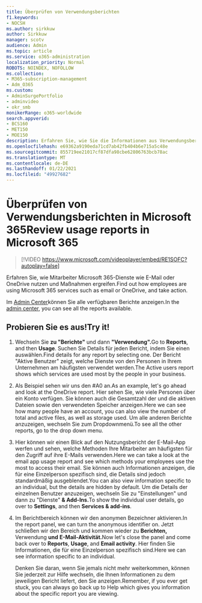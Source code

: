 ```yaml
---
title: Überprüfen von Verwendungsberichten
f1.keywords:
- NOCSH
ms.author: sirkkuw
author: Sirkkuw
manager: scotv
audience: Admin
ms.topic: article
ms.service: o365-administration
localization_priority: Normal
ROBOTS: NOINDEX, NOFOLLOW
ms.collection:
- M365-subscription-management
- Adm_O365
ms.custom:
- AdminSurgePortfolio
- adminvideo
- okr_smb
monikerRange: o365-worldwide
search.appverid:
- BCS160
- MET150
- MOE150
description: Erfahren Sie, wie Sie die Informationen aus Verwendungsberichten verwenden.
ms.openlocfilehash: e69362a9190eda71cd7ab42fb404b6e715a5c48e
ms.sourcegitcommit: 855719ee21017cf87dfa98cbe62806763bcb78ac
ms.translationtype: MT
ms.contentlocale: de-DE
ms.lasthandoff: 01/22/2021
ms.locfileid: "49927682"
---
```

# <a name="review-usage-reports-in-microsoft-365"></a><span data-ttu-id="e3d42-103">Überprüfen von Verwendungsberichten in Microsoft 365</span><span class="sxs-lookup"><span data-stu-id="e3d42-103">Review usage reports in Microsoft 365</span></span>

> [!VIDEO https://www.microsoft.com/videoplayer/embed/RE1SOFC?autoplay=false]

<span data-ttu-id="e3d42-104">Erfahren Sie, wie Mitarbeiter Microsoft 365-Dienste wie E-Mail oder OneDrive nutzen und Maßnahmen ergreifen.</span><span class="sxs-lookup"><span data-stu-id="e3d42-104">Find out how employees are using Microsoft 365 services such as email or OneDrive, and take action.</span></span>

<span data-ttu-id="e3d42-105">Im [Admin Center](https://admin.microsoft.com)können Sie alle verfügbaren Berichte anzeigen.</span><span class="sxs-lookup"><span data-stu-id="e3d42-105">In the [admin center](https://admin.microsoft.com), you can see all the reports available.</span></span>

## <a name="try-it"></a><span data-ttu-id="e3d42-106">Probieren Sie es aus!</span><span class="sxs-lookup"><span data-stu-id="e3d42-106">Try it!</span></span>

1. <span data-ttu-id="e3d42-107">Wechseln Sie **zu "Berichte"** und dann **"Verwendung".**</span><span class="sxs-lookup"><span data-stu-id="e3d42-107">Go to **Reports**, and then **Usage**.</span></span> <span data-ttu-id="e3d42-108">Suchen Sie Details für jeden Bericht, indem Sie einen auswählen.</span><span class="sxs-lookup"><span data-stu-id="e3d42-108">Find details for any report by selecting one.</span></span> <span data-ttu-id="e3d42-109">Der Bericht "Aktive Benutzer" zeigt, welche Dienste von den Personen in Ihrem Unternehmen am häufigsten verwendet werden.</span><span class="sxs-lookup"><span data-stu-id="e3d42-109">The Active users report shows which services are used most by the people in your business.</span></span>
1. <span data-ttu-id="e3d42-110">Als Beispiel sehen wir uns den #A0 an.</span><span class="sxs-lookup"><span data-stu-id="e3d42-110">As an example, let's go ahead and look at the OneDrive report.</span></span> <span data-ttu-id="e3d42-111">Hier sehen Sie, wie viele Personen über ein Konto verfügen. Sie können auch die Gesamtzahl der und die aktiven Dateien sowie den verwendeten Speicher anzeigen.</span><span class="sxs-lookup"><span data-stu-id="e3d42-111">Here we can see how many people have an account, you can also view the number of total and active files, as well as storage used.</span></span> <span data-ttu-id="e3d42-112">Um alle anderen Berichte anzuzeigen, wechseln Sie zum Dropdownmenü.</span><span class="sxs-lookup"><span data-stu-id="e3d42-112">To see all the other reports, go to the drop down menu.</span></span>
1. <span data-ttu-id="e3d42-113">Hier können wir einen Blick auf den Nutzungsbericht der E-Mail-App werfen und sehen, welche Methoden Ihre Mitarbeiter am häufigsten für den Zugriff auf ihre E-Mails verwenden.</span><span class="sxs-lookup"><span data-stu-id="e3d42-113">Here we can take a look at the email app usage report and see which methods your employees use the most to access their email.</span></span> <span data-ttu-id="e3d42-114">Sie können auch Informationen anzeigen, die für eine Einzelperson spezifisch sind, die Details sind jedoch standardmäßig ausgeblendet.</span><span class="sxs-lookup"><span data-stu-id="e3d42-114">You can also view information specific to an individual, but the details are hidden by default.</span></span> <span data-ttu-id="e3d42-115">Um die Details der einzelnen Benutzer anzuzeigen, wechseln Sie zu "Einstellungen" und dann zu "Dienste" **& Add-Ins.**</span><span class="sxs-lookup"><span data-stu-id="e3d42-115">To show the individual user details, go over to **Settings**, and then **Services & add-ins**.</span></span>
1. <span data-ttu-id="e3d42-116">Im Berichtbereich können wir den anonymen Bezeichner aktivieren.</span><span class="sxs-lookup"><span data-stu-id="e3d42-116">In the report panel, we can turn the anonymous identifier on.</span></span> <span data-ttu-id="e3d42-117">Jetzt schließen wir den Bereich und kommen wieder zu **Berichten,** Verwendung **und** **E-Mail-Aktivität.**</span><span class="sxs-lookup"><span data-stu-id="e3d42-117">Now let's close the panel and come back over to **Reports**, **Usage**, and **Email activity**.</span></span> <span data-ttu-id="e3d42-118">Hier finden Sie Informationen, die für eine Einzelperson spezifisch sind.</span><span class="sxs-lookup"><span data-stu-id="e3d42-118">Here we can see information specific to an individual.</span></span>

    <span data-ttu-id="e3d42-119">Denken Sie daran, wenn Sie jemals nicht mehr weiterkommen, können Sie jederzeit zur Hilfe wechseln, die Ihnen Informationen zu dem jeweiligen Bericht liefert, den Sie anzeigen.</span><span class="sxs-lookup"><span data-stu-id="e3d42-119">Remember, if you ever get stuck, you can always go back up to Help which gives you information about the specific report you are viewing.</span></span>